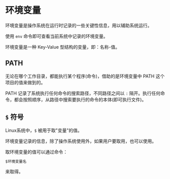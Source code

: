 # 环境变量

环境变量是操作系统在运行时记录的一些关键性信息，用以辅助系统运行。

使用 `env` 命令即可查看当前系统中记录的环境变量。

环境变量是一种 Key-Value 型结构的变量，即：名称-值。

## PATH

无论在哪个工作目录，都能执行某个程序(命令)，借助的是环境变量中 PATH 这个项目的值来做到的。

PATH 记录了系统执行任何命令的搜索路径，不同路径之间以 `:` 隔开。执行任何命令，都会按照顺序，从路径中搜索要执行的命令的本体(即可执行文件)。

## `$` 符号

Linux系统中，`$` 被用于取"变量"的值。

环境变量记录的信息，除了操作系统使用外，如果用户要取用，也可以使用。

取环境变量的值可以通过命令：

```bash
$环境变量名
```

来取得。